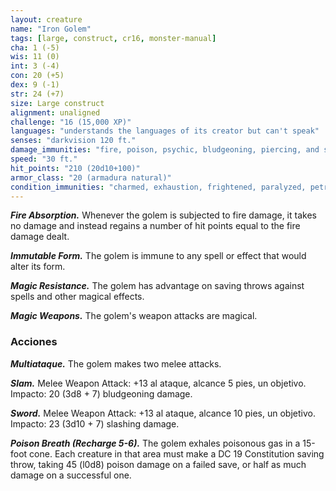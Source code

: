 ```yaml
---
layout: creature
name: "Iron Golem"
tags: [large, construct, cr16, monster-manual]
cha: 1 (-5)
wis: 11 (0)
int: 3 (-4)
con: 20 (+5)
dex: 9 (-1)
str: 24 (+7)
size: Large construct
alignment: unaligned
challenge: "16 (15,000 XP)"
languages: "understands the languages of its creator but can't speak"
senses: "darkvision 120 ft."
damage_immunities: "fire, poison, psychic, bludgeoning, piercing, and slashing from nonmagical weapons that aren't adamantine"
speed: "30 ft."
hit_points: "210 (20d10+100)"
armor_class: "20 (armadura natural)"
condition_immunities: "charmed, exhaustion, frightened, paralyzed, petrified, poisoned"
---
```


***Fire Absorption.*** Whenever the golem is subjected to fire damage, it takes no damage and instead regains a number of hit points equal to the fire damage dealt.

***Immutable Form.*** The golem is immune to any spell or effect that would alter its form.

***Magic Resistance.*** The golem has advantage on saving throws against spells and other magical effects.

***Magic Weapons.*** The golem's weapon attacks are magical.

### Acciones

***Multiataque.*** The golem makes two melee attacks.

***Slam.*** Melee Weapon Attack: +13 al ataque, alcance 5 pies, un objetivo. Impacto: 20 (3d8 + 7) bludgeoning damage.

***Sword.*** Melee Weapon Attack: +13 al ataque, alcance 10 pies, un objetivo. Impacto: 23 (3d10 + 7) slashing damage.

***Poison Breath (Recharge 5-6).*** The golem exhales poisonous gas in a 15-foot cone. Each creature in that area must make a DC 19 Constitution saving throw, taking 45 (l0d8) poison damage on a failed save, or half as much damage on a successful one.